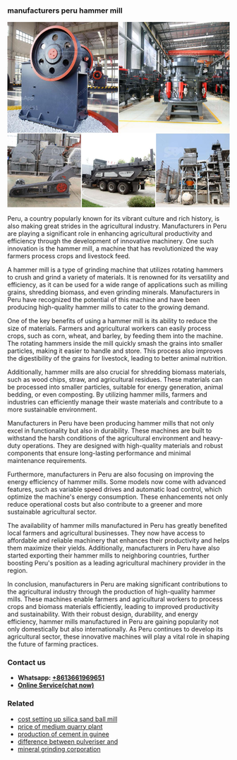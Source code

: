 <h3>manufacturers peru hammer mill</h3><img src='1703042194.jpg' alt=''><p>Peru, a country popularly known for its vibrant culture and rich history, is also making great strides in the agricultural industry. Manufacturers in Peru are playing a significant role in enhancing agricultural productivity and efficiency through the development of innovative machinery. One such innovation is the hammer mill, a machine that has revolutionized the way farmers process crops and livestock feed.</p><p>A hammer mill is a type of grinding machine that utilizes rotating hammers to crush and grind a variety of materials. It is renowned for its versatility and efficiency, as it can be used for a wide range of applications such as milling grains, shredding biomass, and even grinding minerals. Manufacturers in Peru have recognized the potential of this machine and have been producing high-quality hammer mills to cater to the growing demand.</p><p>One of the key benefits of using a hammer mill is its ability to reduce the size of materials. Farmers and agricultural workers can easily process crops, such as corn, wheat, and barley, by feeding them into the machine. The rotating hammers inside the mill quickly smash the grains into smaller particles, making it easier to handle and store. This process also improves the digestibility of the grains for livestock, leading to better animal nutrition.</p><p>Additionally, hammer mills are also crucial for shredding biomass materials, such as wood chips, straw, and agricultural residues. These materials can be processed into smaller particles, suitable for energy generation, animal bedding, or even composting. By utilizing hammer mills, farmers and industries can efficiently manage their waste materials and contribute to a more sustainable environment.</p><p>Manufacturers in Peru have been producing hammer mills that not only excel in functionality but also in durability. These machines are built to withstand the harsh conditions of the agricultural environment and heavy-duty operations. They are designed with high-quality materials and robust components that ensure long-lasting performance and minimal maintenance requirements.</p><p>Furthermore, manufacturers in Peru are also focusing on improving the energy efficiency of hammer mills. Some models now come with advanced features, such as variable speed drives and automatic load control, which optimize the machine's energy consumption. These enhancements not only reduce operational costs but also contribute to a greener and more sustainable agricultural sector.</p><p>The availability of hammer mills manufactured in Peru has greatly benefited local farmers and agricultural businesses. They now have access to affordable and reliable machinery that enhances their productivity and helps them maximize their yields. Additionally, manufacturers in Peru have also started exporting their hammer mills to neighboring countries, further boosting Peru's position as a leading agricultural machinery provider in the region.</p><p>In conclusion, manufacturers in Peru are making significant contributions to the agricultural industry through the production of high-quality hammer mills. These machines enable farmers and agricultural workers to process crops and biomass materials efficiently, leading to improved productivity and sustainability. With their robust design, durability, and energy efficiency, hammer mills manufactured in Peru are gaining popularity not only domestically but also internationally. As Peru continues to develop its agricultural sector, these innovative machines will play a vital role in shaping the future of farming practices.</p><h3>Contact us</h3><ul><li><strong>Whatsapp:&nbsp;<a href="https://wa.me/8613661969651">+8613661969651</a></strong></li><li><a href="https://swt.shibang-china.com/?git&amp;zhl&amp;manufacturers peru hammer mill"><strong>Online Service(chat now)</strong></a></li></ul><h3>Related</h3><ul><li><a href='cost setting up silica sand ball mill.md'>cost setting up silica sand ball mill</a></li><li><a href='price of medium quarry plant.md'>price of medium quarry plant</a></li><li><a href='production of cement in guinee.md'>production of cement in guinee</a></li><li><a href='difference between pulveriser and.md'>difference between pulveriser and</a></li><li><a href='mineral grinding corporation.md'>mineral grinding corporation</a></li></ul>